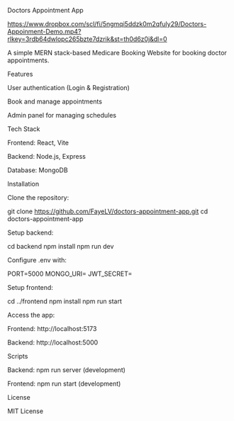 Doctors Appointment App

https://www.dropbox.com/scl/fi/5ngmqi5ddzk0m2qfuly29/Doctors-Appoinment-Demo.mp4?rlkey=3rdb64dwlopc265bzte7dzrik&st=th0d6z0j&dl=0


A simple MERN stack-based Medicare Booking Website for booking doctor appointments.

Features

User authentication (Login & Registration)

Book and manage appointments

Admin panel for managing schedules

Tech Stack

Frontend: React, Vite

Backend: Node.js, Express

Database: MongoDB

Installation

Clone the repository:

git clone https://github.com/FayeLV/doctors-appointment-app.git
cd doctors-appointment-app

Setup backend:

cd backend
npm install
npm run dev

Configure .env with:

PORT=5000
MONGO_URI=<your-mongodb-uri>
JWT_SECRET=<your-secret-key>

Setup frontend:

cd ../frontend
npm install
npm run start

Access the app:

Frontend: http://localhost:5173

Backend: http://localhost:5000

Scripts

Backend: npm run server (development)

Frontend: npm run start (development)

License

MIT License

